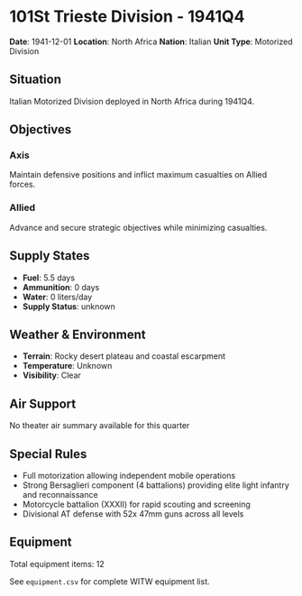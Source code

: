 # 101St Trieste Division - 1941Q4

**Date**: 1941-12-01
**Location**: North Africa
**Nation**: Italian
**Unit Type**: Motorized Division

## Situation

Italian Motorized Division deployed in North Africa during 1941Q4.

## Objectives

### Axis
Maintain defensive positions and inflict maximum casualties on Allied forces.

### Allied
Advance and secure strategic objectives while minimizing casualties.

## Supply States

- **Fuel**: 5.5 days
- **Ammunition**: 0 days
- **Water**: 0 liters/day
- **Supply Status**: unknown

## Weather & Environment

- **Terrain**: Rocky desert plateau and coastal escarpment
- **Temperature**: Unknown
- **Visibility**: Clear

## Air Support

No theater air summary available for this quarter

## Special Rules

- Full motorization allowing independent mobile operations
- Strong Bersaglieri component (4 battalions) providing elite light infantry and reconnaissance
- Motorcycle battalion (XXXII) for rapid scouting and screening
- Divisional AT defense with 52x 47mm guns across all levels

## Equipment

Total equipment items: 12

See `equipment.csv` for complete WITW equipment list.
